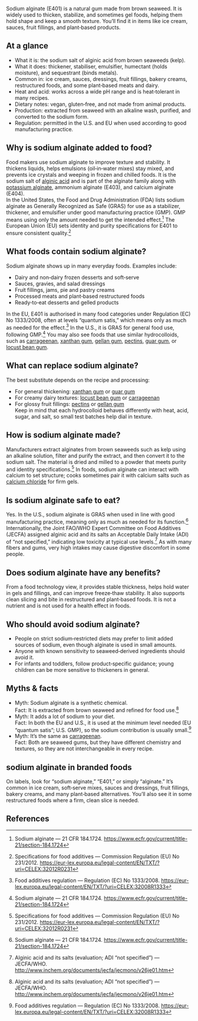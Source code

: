 Sodium alginate (E401) is a natural gum made from brown seaweed. It is widely used to thicken, stabilize, and sometimes gel foods, helping them hold shape and keep a smooth texture. You’ll find it in items like ice cream, sauces, fruit fillings, and plant‑based products.

<!--more-->

## At a glance
- What it is: the sodium salt of alginic acid from brown seaweeds (kelp).
- What it does: thickener, stabiliser, emulsifier, humectant (holds moisture), and sequestrant (binds metals).
- Common in: ice cream, sauces, dressings, fruit fillings, bakery creams, restructured foods, and some plant‑based meats and dairy.
- Heat and acid: works across a wide pH range and is heat‑tolerant in many recipes.
- Dietary notes: vegan, gluten‑free, and not made from animal products.
- Production: extracted from seaweed with an alkaline wash, purified, and converted to the sodium form.
- Regulation: permitted in the U.S. and EU when used according to good manufacturing practice.

## Why is sodium alginate added to food?
Food makers use sodium alginate to improve texture and stability. It thickens liquids, helps emulsions (oil‑in‑water mixes) stay mixed, and prevents ice crystals and weeping in frozen and chilled foods. It is the sodium salt of [alginic acid](/e400-alginic-acid) and is part of the alginate family along with [potassium alginate](/e402-potassium-alginate), ammonium alginate (E403), and calcium alginate (E404).  
In the United States, the Food and Drug Administration (FDA) lists sodium alginate as Generally Recognized as Safe (GRAS) for use as a stabilizer, thickener, and emulsifier under good manufacturing practice (GMP). GMP means using only the amount needed to get the intended effect.[^1] The European Union (EU) sets identity and purity specifications for E401 to ensure consistent quality.[^2]

## What foods contain sodium alginate?
Sodium alginate shows up in many everyday foods. Examples include:
- Dairy and non‑dairy frozen desserts and soft‑serve
- Sauces, gravies, and salad dressings
- Fruit fillings, jams, pie and pastry creams
- Processed meats and plant‑based restructured foods
- Ready‑to‑eat desserts and gelled products

In the EU, E401 is authorised in many food categories under Regulation (EC) No 1333/2008, often at levels “quantum satis,” which means only as much as needed for the effect.[^3] In the U.S., it is GRAS for general food use, following GMP.[^1] You may also see foods that use similar hydrocolloids, such as [carrageenan](/e407-carrageenan), [xanthan gum](/e415-xanthan-gum), [gellan gum](/e418-gellan-gum), [pectins](/e440-pectins), [guar gum](/e412-guar-gum), or [locust bean gum](/e410-locust-bean-gum).

## What can replace sodium alginate?
The best substitute depends on the recipe and processing:
- For general thickening: [xanthan gum](/e415-xanthan-gum) or [guar gum](/e412-guar-gum)
- For creamy dairy textures: [locust bean gum](/e410-locust-bean-gum) or [carrageenan](/e407-carrageenan)
- For glossy fruit fillings: [pectins](/e440-pectins) or [gellan gum](/e418-gellan-gum)  
Keep in mind that each hydrocolloid behaves differently with heat, acid, sugar, and salt, so small test batches help dial in texture.

## How is sodium alginate made?
Manufacturers extract alginates from brown seaweeds such as kelp using an alkaline solution, filter and purify the extract, and then convert it to the sodium salt. The material is dried and milled to a powder that meets purity and identity specifications.[^2] In foods, sodium alginate can interact with calcium to set structure; cooks sometimes pair it with calcium salts such as [calcium chloride](/e509-calcium-chloride) for firm gels.

## Is sodium alginate safe to eat?
Yes. In the U.S., sodium alginate is GRAS when used in line with good manufacturing practice, meaning only as much as needed for its function.[^1] Internationally, the Joint FAO/WHO Expert Committee on Food Additives (JECFA) assigned alginic acid and its salts an Acceptable Daily Intake (ADI) of “not specified,” indicating low toxicity at typical use levels.[^4] As with many fibers and gums, very high intakes may cause digestive discomfort in some people.

## Does sodium alginate have any benefits?
From a food technology view, it provides stable thickness, helps hold water in gels and fillings, and can improve freeze‑thaw stability. It also supports clean slicing and bite in restructured and plant‑based foods. It is not a nutrient and is not used for a health effect in foods.

## Who should avoid sodium alginate?
- People on strict sodium‑restricted diets may prefer to limit added sources of sodium, even though alginate is used in small amounts.
- Anyone with known sensitivity to seaweed‑derived ingredients should avoid it.
- For infants and toddlers, follow product‑specific guidance; young children can be more sensitive to thickeners in general.

## Myths & facts
- Myth: Sodium alginate is a synthetic chemical.  
  Fact: It is extracted from brown seaweed and refined for food use.[^4]
- Myth: It adds a lot of sodium to your diet.  
  Fact: In both the EU and U.S., it is used at the minimum level needed (EU “quantum satis”; U.S. GMP), so the sodium contribution is usually small.[^3]
- Myth: It’s the same as [carrageenan](/e407-carrageenan).  
  Fact: Both are seaweed gums, but they have different chemistry and textures, so they are not interchangeable in every recipe.

## sodium alginate in branded foods
On labels, look for “sodium alginate,” “E401,” or simply “alginate.” It’s common in ice cream, soft‑serve mixes, sauces and dressings, fruit fillings, bakery creams, and many plant‑based alternatives. You’ll also see it in some restructured foods where a firm, clean slice is needed.

## References
[^1]: Sodium alginate — 21 CFR 184.1724. https://www.ecfr.gov/current/title-21/section-184.1724
[^2]: Specifications for food additives — Commission Regulation (EU) No 231/2012. https://eur-lex.europa.eu/legal-content/EN/TXT/?uri=CELEX:32012R0231
[^3]: Food additives regulation — Regulation (EC) No 1333/2008. https://eur-lex.europa.eu/legal-content/EN/TXT/?uri=CELEX:32008R1333
[^4]: Alginic acid and its salts (evaluation; ADI “not specified”) — JECFA/WHO. http://www.inchem.org/documents/jecfa/jecmono/v26je01.htm
